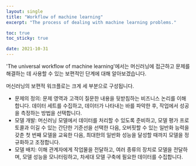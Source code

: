 ```yaml
---
layout: single
title: "Workflow of machine learning"
excerpt: "The process of dealing with machine learning problems."

toc: true
toc_sticky: true

date: 2021-10-31
---
```


'The universal workflow of machine learning'에서는 머신러닝에 접근하고 문제를 해결하는 데 사용할 수 있는 보편적인 단계에 대해 알아보겠습니다.

머신러닝의 보편적 워크플로는 크게 세 부분으로 구성됩니다.

- 문제의 정의: 문제 영역과 고객이 질문한 내용을 뒷받침하는 비즈니스 논리를 이해합니다. 데이터 세트를 수집하고, 데이터가 나타내는 바를 파악한 후, 작업에서 성공을 측정하는 방법을 선택합니다.
- 모델 개발: 머신러닝 모델에서 데이터를 처리할 수 있도록 준비하고, 모델 평가 프로토콜과 이길 수 있는 간단한 기준선을 선택한 다음, 오버핏할 수 있는 일반화 능력을 갖춘 첫 번째 모델을 교육한 다음, 최대한의 일반화 성능을 달성할 때까지 모델을 정규화하고 조정합니다.
- 모델 배치: 이해 관계자에게 작업물을 전달하고, 여러 종류의 장치로 모델을 전달하며, 모델 성능을 모니터링하고, 차세대 모델 구축에 필요한 데이터를 수집합니다.
